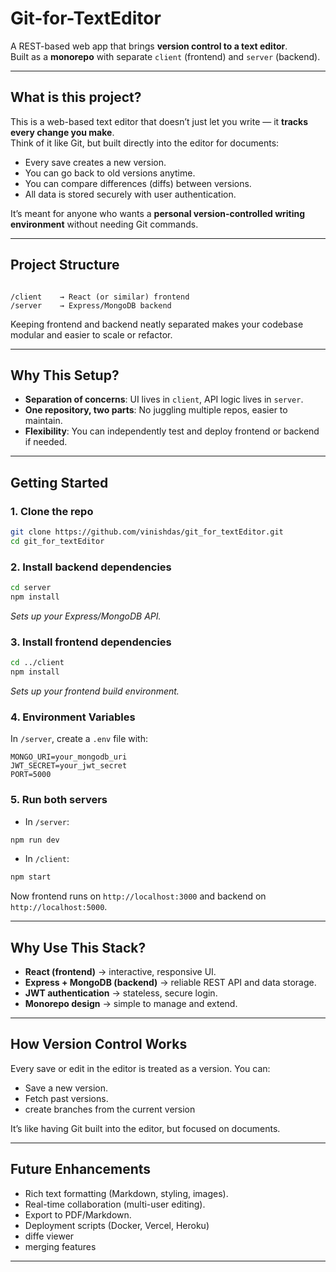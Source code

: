 # Git-for-TextEditor

A REST-based web app that brings **version control to a text editor**.  
Built as a **monorepo** with separate `client` (frontend) and `server` (backend).  

---

## What is this project?

This is a web-based text editor that doesn’t just let you write — it **tracks every change you make**.  
Think of it like Git, but built directly into the editor for documents:  

- Every save creates a new version.  
- You can go back to old versions anytime.  
- You can compare differences (diffs) between versions.  
- All data is stored securely with user authentication.  

It’s meant for anyone who wants a **personal version-controlled writing environment** without needing Git commands.  

---

## Project Structure

```

/client    → React (or similar) frontend
/server    → Express/MongoDB backend

````

Keeping frontend and backend neatly separated makes your codebase modular and easier to scale or refactor.

---

## Why This Setup?

- **Separation of concerns**: UI lives in `client`, API logic lives in `server`.
- **One repository, two parts**: No juggling multiple repos, easier to maintain.
- **Flexibility**: You can independently test and deploy frontend or backend if needed.

---

## Getting Started

### 1. Clone the repo
```bash
git clone https://github.com/vinishdas/git_for_textEditor.git
cd git_for_textEditor
````

### 2. Install backend dependencies

```bash
cd server
npm install
```

*Sets up your Express/MongoDB API.*

### 3. Install frontend dependencies

```bash
cd ../client
npm install
```

*Sets up your frontend build environment.*

### 4. Environment Variables

In `/server`, create a `.env` file with:

```
MONGO_URI=your_mongodb_uri
JWT_SECRET=your_jwt_secret
PORT=5000
```

### 5. Run both servers

* In `/server`:

```bash
npm run dev
```

* In `/client`:

```bash
npm start
```

Now frontend runs on `http://localhost:3000` and backend on `http://localhost:5000`.

---

## Why Use This Stack?

* **React (frontend)** → interactive, responsive UI.
* **Express + MongoDB (backend)** → reliable REST API and data storage.
* **JWT authentication** → stateless, secure login.
* **Monorepo design** → simple to manage and extend.

---

## How Version Control Works

Every save or edit in the editor is treated as a version. You can:

* Save a new version.
* Fetch past versions.
* create branches from the current version 

It’s like having Git built into the editor, but focused on documents.

---

## Future Enhancements

* Rich text formatting (Markdown, styling, images).
* Real-time collaboration (multi-user editing).
* Export to PDF/Markdown.
* Deployment scripts (Docker, Vercel, Heroku)
* diffe viewer
* merging features

---


